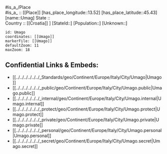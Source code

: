 ﻿---
location: [45.43,13.52] 
mapzoom: [7,12] 
mapmarker: city 
type: City
tags:
- geo/City


SpocWebEntityId: 35109
isDeleted: false
confidential: public

---
#is_a_/Place  
#is_a_ :: [[Place]] 
[has_place_longitude::13.52] 
[has_place_latitude::45.43] 
[name::Umag] 
State ::  
Country :: [[Croatia]] ] 
[StateId::] 
[Population::] 
[Unknown::] 


```leaflet
id: Umago
coordinates: [[Umago]] 
markerFile: [[Umago]] 
defaultZoom: 11 
maxZoom: 18
```


## Confidential Links & Embeds: 
- [[../../../../../../_Standards/geo/Continent/Europe/Italy/City/Umago|Umago]] 
- [[../../../../../../_public/geo/Continent/Europe/Italy/City/Umago.public|Umago.public]] 
- [[../../../../../../_internal/geo/Continent/Europe/Italy/City/Umago.internal|Umago.internal]] 
- [[../../../../../../_protect/geo/Continent/Europe/Italy/City/Umago.protect|Umago.protect]] 
- [[../../../../../../_private/geo/Continent/Europe/Italy/City/Umago.private|Umago.private]] 
- [[../../../../../../_personal/geo/Continent/Europe/Italy/City/Umago.personal|Umago.personal]] 
- [[../../../../../../_secret/geo/Continent/Europe/Italy/City/Umago.secret|Umago.secret]] 
